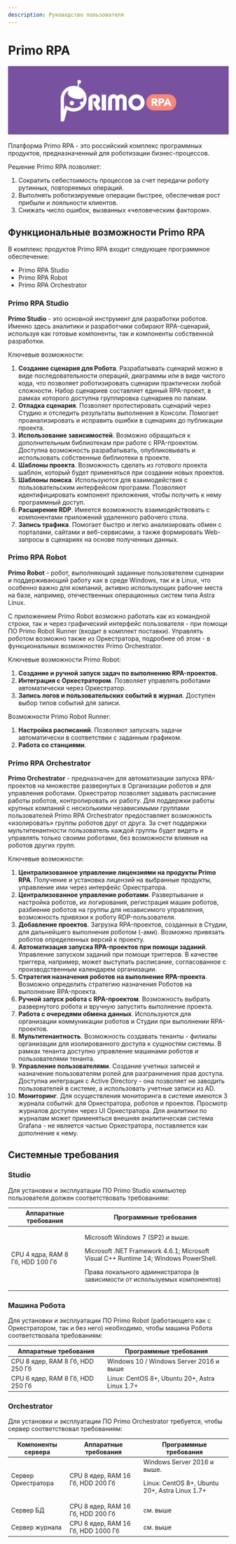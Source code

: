 ```yaml
---
description: Руководство пользователя
---
```


# Primo RPA

![](<.gitbook/assets/Заставка Primo.png>)

Платформа Primo RPA - это российский комплекс программных продуктов, предназначенный для роботизации бизнес-процессов.

Pешение Primo RPA позволяет:
1. Сократить себестоимость процессов за счет передачи роботу рутинных, повторяемых операций.
2. Выполнять роботизируемые операции быстрее, обеспечивая рост прибыли и лояльности клиентов. 
3. Снижать число ошибок, вызванных «человеческим фактором».

## Функциональные возможности Primo RPA
В комплекс продуктов Primo RPA входит следующее программное обеспечение:
* Primo RPA Studio
* Primo RPA Robot
* Primo RPA Orchestrator 

### Primo RPA Studio

**Primo Studio** - это основной инструмент для разработки роботов. Именно здесь аналитики и разработчики собирают RPA-сценарий, используя как готовые компоненты, так и компоненты собственной разработки. 

Ключевые возможности:
1. **Создание сценария для Робота**. Разрабатывать сценарий можно в виде последовательности операций, диаграммы или в виде чистого кода, что позволяет роботизировать сценарии практически любой сложности. Набор сценариев составляет единый RPA-проект, в рамках которого доступна группировка сценариев по папкам. 
2. **Отладка сценария**. Позволяет протестировать сценарий через Студию и отследить результаты выполнения в Консоли. Помогает проанализировать и исправить ошибки в сценариях до публикации проекта.
4. **Использование зависимостей**. Возможно обращаться к дополнительным библиотекам при работе с RPA-проектом. Доступна возможность разрабатывать, опубликовывать и использовать собственные библиотеки в проекте.
5. **Шаблоны проекта**. Возможность сделать из готового проекта шаблон, который будет применяться при создании новых проектов. 
6. **Шаблоны поиска**. Используются для взаимодействия с пользовательским интерфейсом программ. Позволяют идентифицировать компонент приложения, чтобы получить к нему программный доступ.
7. **Расширение RDP**. Имеется возможность взаимодействовать с компонентами приложений удаленного рабочего стола.
8. **Запись трафика**. Помогает быстро и легко анализировать обмен с порталами, сайтами и веб-сервисами, а также формировать Web-запросы в сценариях на основе полученных данных.

### Primo RPA Robot

**Primo Robot** - робот, выполняющий заданные пользователем сценарии и поддерживающий работу как в среде Windows, так и в Linux, что особенно важно для компаний, активно использующих рабочие места на базе, например, отечественных операционных систем типа Astra Linux.

С приложением Primo Robot возможно работать как из командной строки, так и через графический интерфейс пользователя - при помощи ПО Primo Robot Runner (входит в комплект поставки). Управлять роботом возможно также из Оркестратора, подробнее об этом - в функциональных возможностях Primo Orchestrator.

Ключевые возможности Primo Robot:
1. **Создание и ручной запуск задач по выполнению RPA-проектов.** 
3. **Интеграция с Оркестратором**. Позволяет управлять роботами автоматически через Оркестратор. 
4. **Запись логов и пользовательских событий в журнал**. Доступен выбор типов событий для записи. 

Возможности Primo Robot Runner:
1. **Настройка расписаний**. Позволяют запускать задачи автоматически в соответствии с заданным графиком.
2. **Работа со станциями**.


### Primo RPA Orchestrator 
**Primo Orchestrator** - предназначен для автоматизации запуска RPA-проектов на множестве развернутых в Организации роботов и для управления роботами. Оркестратор позволяет задавать расписание работы роботов, контролировать их работу. Для поддержки работы крупных компаний с несколькими независимыми группами пользователей Primo RPA Orchestrator предоставляет возможность «изолировать» группы роботов друг от друга. За счет поддержки мультитенантности пользователь каждой группы будет видеть и управлять только своими роботами, без возможности влияния на роботов других групп.

Ключевые возможности:
1. **Централизованное управление лицензиями на продукты Primo RPA**. Получение и установка лицензий на выбранные продукты, управление ими через интерфейс Оркестратора.
2. **Централизованное управление роботами**. Развертывание и настройка роботов, их логирования, регистрация машин роботов, разбиение роботов на группы для независимого управления, возможность привязки к роботу RDP-пользователя.
3. **Добавление проектов**. Загрузка RPA-проектов, созданных в Студии, для дальнейшего выполнения роботом (-ами). Возможно привязать роботов определенных версий к проекту.
4. **Автоматизация запуска RPA-проектов при помощи заданий**. Управление запуском заданий при помощи триггеров. В качестве триггера, например, может выступать расписание, согласованное с производственным календарем организации.
5. **Стратегия назначения роботов на выполнение RPA-проекта**. Возможно определить стратегию назначения Роботов на выполнение RPA-проекта. 
6. **Ручной запуск робота с RPA-проектом**. Возможность выбрать развернутого робота и вручную запустить выполнение проекта.
7. **Работа с очередями обмена данных**. Используются для организации коммуникации роботов и Студии при выполнении RPA-проектов. 
8. **Мультитенантность**. Возможность создавать тенанты - филиалы организации для изолированного доступа к сущностям системы. В рамках тенанта доступно управление машинами роботов и пользователями тенанта.
9. **Управление пользователями**. Создание учетных записей и назначение пользователям ролей для разграничения прав доступа. Доступна интеграция с Active Directory - она позволяет не заводить пользователей в системе, а использовать учетные записи из AD.
10. **Мониторинг**. Для осуществления мониторинга в системе имеются 3 журнала событий: для Оркестратора, роботов и проектов. Просмотр журналов доступен через UI Оркестратора. Для аналитики по журналам может применяться внешняя аналитическая система Grafana - не является частью Оркестратора, поставляется как дополнение к нему.


## Системные требования

### Studio

Для установки и эксплуатации ПО Primo Studio компьютер пользователя должен соответствовать требованиям:

| Аппаратные требования    |  Программные требования  |
| ------------ | ------------- |
| CPU 4 ядра, RAM 8 Гб, HDD 100 Гб | <p>Microsoft Windows 7 (SP2) и выше. </p> <p>Microsoft .NET Framework 4.6.1; Microsoft Visual C++ Runtime 14; Windows PowerShell.</p> <p>Права локального администратора (в зависимости от используемых компонентов)</p> |

### Машина Робота

Для установки и эксплуатации ПО Primo Robot (работающего как с Оркестратором, так и без него) необходимо, чтобы машина Робота соответствовала требованиям:

| Аппаратные требования     |  Программные требования | 
| ------------- | ------------- | 
| CPU 8 ядер, RAM 8 Гб, HDD 250 Гб  | Windows 10 / Windows Server 2016 и выше | 
| CPU 6 ядер, RAM 8 Гб, HDD 250 Гб  | Linux: CentOS 8+, Ubuntu 20+, Astra Linux 1.7+ | 

### Orchestrator

Для установки и эксплуатации ПО Primo Orchestrator требуется, чтобы сервер соответствовал требованиям:

| Компоненты сервера   | Аппаратные требования  | Программные требования  |
| ------------- | ------------- | ----- |
| Сервер Оркестратора | CPU 8 ядер, RAM 16 Гб, HDD 200 Гб | Windows Server 2016 и выше. <p>Linux: CentOS 8+, Ubuntu 20+, Astra Linux 1.7+ </p> |
| Сервер БД | CPU 8 ядер, RAM 16 Гб, HDD 200 Гб  | см. выше |
| Сервер журнала | CPU 8 ядер, RAM 16 Гб, HDD 1000 Гб | см. выше |

